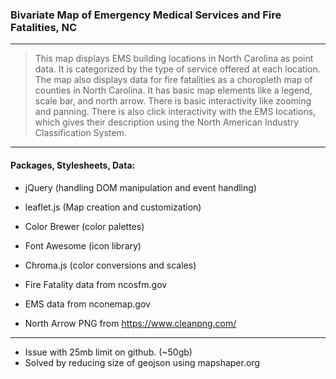 ### Bivariate Map of Emergency Medical Services and Fire Fatalities, NC

---
> This map displays EMS building locations in North Carolina as point data. It is categorized by the type of service offered at each location. The map also displays data for fire fatalities as a choropleth map of counties in North Carolina.  It has basic map elements like a legend, scale bar, and north arrow. There is basic interactivity like zooming and panning. There is also click interactivity with the EMS locations, which gives their description using the North American Industry Classification System. 

---

#### Packages, Stylesheets, Data:
- jQuery		(handling DOM manipulation and event handling) 
- leaflet.js 		(Map creation and customization)
- Color Brewer		(color palettes)
- Font Awesome 	(icon library)
- Chroma.js		(color conversions and scales)
  
- Fire Fatality data from ncosfm.gov
- EMS data from nconemap.gov
- North Arrow PNG from  https://www.cleanpng.com/ 

---

- Issue with 25mb limit on github. (~50gb)
- Solved by reducing size of geojson using mapshaper.org

